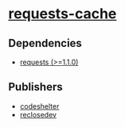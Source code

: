 # [requests-cache](https://pypi.org/project/requests-cache)

## Dependencies
- [requests (>=1.1.0)](packages/r/requests.md)



## Publishers
- [codeshelter](https://pypi.org/user/codeshelter)
- [reclosedev](https://pypi.org/user/reclosedev)

